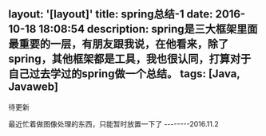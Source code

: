 layout: '[layout]'
title: spring总结-1
date: 2016-10-18 18:08:54
description: spring是三大框架里面最重要的一层，有朋友跟我说，在他看来，除了spring，其他框架都是工具，我也很认同，打算对于自己过去学过的spring做一个总结。
tags: [Java, Javaweb]
---
待更新

最近忙着做图像处理的东西，只能暂时放置一下了
--------2016.11.2